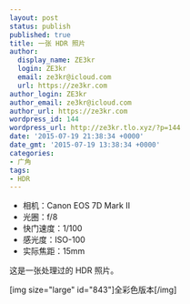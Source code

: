 ```yaml
---
layout: post
status: publish
published: true
title: 一张 HDR 照片
author:
  display_name: ZE3kr
  login: ZE3kr
  email: ze3kr@icloud.com
  url: https://ze3kr.com
author_login: ZE3kr
author_email: ze3kr@icloud.com
author_url: https://ze3kr.com
wordpress_id: 144
wordpress_url: http://ze3kr.tlo.xyz/?p=144
date: '2015-07-19 21:38:34 +0000'
date_gmt: '2015-07-19 13:38:34 +0000'
categories:
- 广角
tags:
- HDR
---
```

<ul>
<li>相机：Canon EOS 7D Mark II</li>
<li>光圈：f/8</li>
<li>快门速度：1/100</li>
<li>感光度：ISO-100</li>
<li>实际焦距：15mm</li>
</ul>
<p>这是一张处理过的 HDR 照片。</p>
<p>[img size="large" id="843"]全彩色版本[/img]</p>
